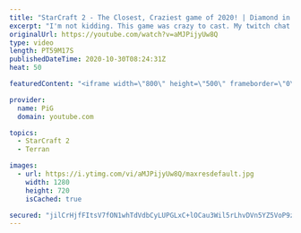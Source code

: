 ```yaml
---
title: "StarCraft 2 - The Closest, Craziest game of 2020! | Diamond in the Ruff #19"
excerpt: "I'm not kidding. This game was crazy to cast. My twitch chat went nuts haha  Check out all episodes of 💎 Diamond in the Ruff: https://www.youtube.com/playlist?list=PLFUDU8AOevUfdEq20wYq8Sm9z3sc1yn0l Follow Ruff: https://www.twitch.tv/ruff13 | https://www.youtube.com/ruff_stuff -- 🐷 Like my videos?"
originalUrl: https://youtube.com/watch?v=aMJPijyUw8Q
type: video
length: PT59M17S
publishedDateTime: 2020-10-30T08:24:31Z
heat: 50

featuredContent: "<iframe width=\"800\" height=\"500\" frameborder=\"0\" src=\"https://www.youtube.com/embed/aMJPijyUw8Q\" allow=\"accelerometer; autoplay; encrypted-media; gyroscope; picture-in-picture\" allowfullscreen></iframe>"

provider:
  name: PiG
  domain: youtube.com

topics:
  - StarCraft 2
  - Terran

images:
  - url: https://i.ytimg.com/vi/aMJPijyUw8Q/maxresdefault.jpg
    width: 1280
    height: 720
    isCached: true

secured: "jilCrHjfFItsV7fON1whTdVdbCyLUPGLxC+lOCau3Wil5rLhvDVn5YZ5VoP9zOPUiheapKOeFLxXu2rVnS09qqmwaEFDlQ/OU5vN8COpSbzv7ZAsKWMcW0/Vd8INK010HHZ2soAzyDRuAmUrA6UTgKk3dLBOqzOdBHzCz12wWL75avhc1b/2cMIDiPSZrFx0T+YZ0N0KLlIx3cgPu4mw5NjQIQOsCKPYdtQqYsxVgO5HRdrei/yu57cJAQrOLh1pytJMb8iosvedSsdmnZKWK2G7q3WUd9OzOmZkq/iBW19UuBIVWoA7R+BzOC1X6vv5z90nf5V5xPdEfwb9Z/bQAgKQJPN4phwelHqetK6U7sIHdQcjMjg0zyPZlpCKm2eB5LPyjPaKn3UKyDflrKC+1XcRkxTsxd7w1bq3X9PXMWo=;SwRnYVC0ZND2LV4PQ5nXBg=="
---
```


